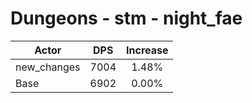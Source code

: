 # Dungeons - stm - night_fae
| Actor | DPS | Increase |
|---|:---:|:---:|
|new_changes|7004|1.48%|
|Base|6902|0.00%|
